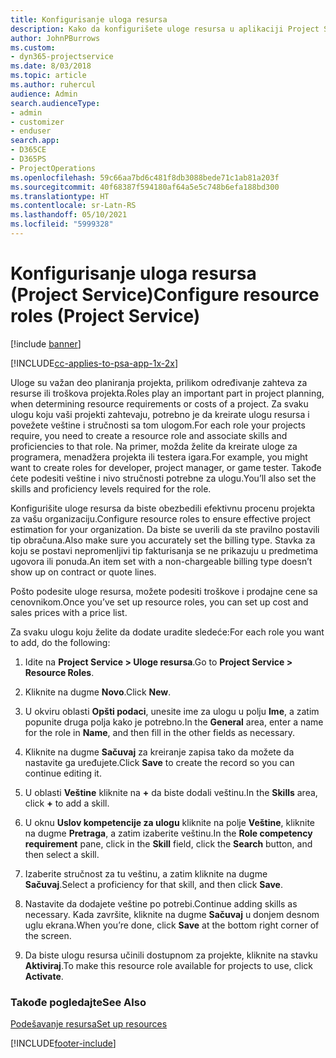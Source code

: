 ```yaml
---
title: Konfigurisanje uloga resursa
description: Kako da konfigurišete uloge resursa u aplikaciji Project Service
author: JohnPBurrows
ms.custom:
- dyn365-projectservice
ms.date: 8/03/2018
ms.topic: article
ms.author: ruhercul
audience: Admin
search.audienceType:
- admin
- customizer
- enduser
search.app:
- D365CE
- D365PS
- ProjectOperations
ms.openlocfilehash: 59c66aa7bd6c481f8db3088bede71c1ab81a203f
ms.sourcegitcommit: 40f68387f594180af64a5e5c748b6efa188bd300
ms.translationtype: HT
ms.contentlocale: sr-Latn-RS
ms.lasthandoff: 05/10/2021
ms.locfileid: "5999328"
---
```

# <a name="configure-resource-roles-project-service"></a><span data-ttu-id="7fb53-103">Konfigurisanje uloga resursa (Project Service)</span><span class="sxs-lookup"><span data-stu-id="7fb53-103">Configure resource roles (Project Service)</span></span>

[!include [banner](../includes/psa-now-project-operations.md)]

[!INCLUDE[cc-applies-to-psa-app-1x-2x](../includes/cc-applies-to-psa-app-1x-2x.md)]

<span data-ttu-id="7fb53-104">Uloge su važan deo planiranja projekta, prilikom određivanje zahteva za resurse ili troškova projekta.</span><span class="sxs-lookup"><span data-stu-id="7fb53-104">Roles play an important part in project planning, when determining resource requirements or costs of a project.</span></span> <span data-ttu-id="7fb53-105">Za svaku ulogu koju vaši projekti zahtevaju, potrebno je da kreirate ulogu resursa i povežete veštine i stručnosti sa tom ulogom.</span><span class="sxs-lookup"><span data-stu-id="7fb53-105">For each role your projects require, you need to create a resource role and associate skills and proficiencies to that role.</span></span> <span data-ttu-id="7fb53-106">Na primer, možda želite da kreirate uloge za programera, menadžera projekta ili testera igara.</span><span class="sxs-lookup"><span data-stu-id="7fb53-106">For example, you might want to create roles for developer, project manager, or game tester.</span></span> <span data-ttu-id="7fb53-107">Takođe ćete podesiti veštine i nivo stručnosti potrebne za ulogu.</span><span class="sxs-lookup"><span data-stu-id="7fb53-107">You’ll also set the skills and proficiency levels required for the role.</span></span>  
  
 <span data-ttu-id="7fb53-108">Konfigurišite uloge resursa da biste obezbedili efektivnu procenu projekta za vašu organizaciju.</span><span class="sxs-lookup"><span data-stu-id="7fb53-108">Configure resource roles to ensure effective project estimation for your organization.</span></span>  <span data-ttu-id="7fb53-109">Da biste se uverili da ste pravilno postavili tip obračuna.</span><span class="sxs-lookup"><span data-stu-id="7fb53-109">Also make sure you accurately set the billing type.</span></span> <span data-ttu-id="7fb53-110">Stavka za koju se postavi nepromenljivi tip fakturisanja se ne prikazuju u predmetima ugovora ili ponuda.</span><span class="sxs-lookup"><span data-stu-id="7fb53-110">An item set with a non-chargeable billing type doesn’t show up on contract or quote lines.</span></span>  
  
 <span data-ttu-id="7fb53-111">Pošto podesite uloge resursa, možete podesiti troškove i prodajne cene sa cenovnikom.</span><span class="sxs-lookup"><span data-stu-id="7fb53-111">Once you’ve set up resource roles, you can set up cost and sales prices with a price list.</span></span>  
  
 <span data-ttu-id="7fb53-112">Za svaku ulogu koju želite da dodate uradite sledeće:</span><span class="sxs-lookup"><span data-stu-id="7fb53-112">For each role you want to add, do the following:</span></span>  
  
1.  <span data-ttu-id="7fb53-113">Idite na **Project Service > Uloge resursa**.</span><span class="sxs-lookup"><span data-stu-id="7fb53-113">Go to **Project Service > Resource Roles**.</span></span>  
  
2.  <span data-ttu-id="7fb53-114">Kliknite na dugme **Novo**.</span><span class="sxs-lookup"><span data-stu-id="7fb53-114">Click **New**.</span></span>  
  
3.  <span data-ttu-id="7fb53-115">U okviru oblasti **Opšti podaci**, unesite ime za ulogu u polju **Ime**, a zatim popunite druga polja kako je potrebno.</span><span class="sxs-lookup"><span data-stu-id="7fb53-115">In the **General** area, enter a name for the role in **Name**, and then fill in the other fields as necessary.</span></span>  
  
4.  <span data-ttu-id="7fb53-116">Kliknite na dugme **Sačuvaj** za kreiranje zapisa tako da možete da nastavite ga uređujete.</span><span class="sxs-lookup"><span data-stu-id="7fb53-116">Click **Save** to create the record so you can continue editing it.</span></span>  
  
5.  <span data-ttu-id="7fb53-117">U oblasti **Veštine** kliknite na **+** da biste dodali veštinu.</span><span class="sxs-lookup"><span data-stu-id="7fb53-117">In the **Skills** area, click **+** to add a skill.</span></span>  
  
6.  <span data-ttu-id="7fb53-118">U oknu **Uslov kompetencije za ulogu** kliknite na polje **Veštine**, kliknite na dugme **Pretraga**, a zatim izaberite veštinu.</span><span class="sxs-lookup"><span data-stu-id="7fb53-118">In the **Role competency requirement** pane, click in the **Skill** field, click the **Search** button, and then select a skill.</span></span>  
  
7.  <span data-ttu-id="7fb53-119">Izaberite stručnost za tu veštinu, a zatim kliknite na dugme **Sačuvaj**.</span><span class="sxs-lookup"><span data-stu-id="7fb53-119">Select a proficiency for that skill, and then click **Save**.</span></span>  
  
8.  <span data-ttu-id="7fb53-120">Nastavite da dodajete veštine po potrebi.</span><span class="sxs-lookup"><span data-stu-id="7fb53-120">Continue adding skills as necessary.</span></span> <span data-ttu-id="7fb53-121">Kada završite, kliknite na dugme **Sačuvaj** u donjem desnom uglu ekrana.</span><span class="sxs-lookup"><span data-stu-id="7fb53-121">When you’re done, click **Save** at the bottom right corner of the screen.</span></span>  
  
9. <span data-ttu-id="7fb53-122">Da biste ulogu resursa učinili dostupnom za projekte, kliknite na stavku **Aktiviraj**.</span><span class="sxs-lookup"><span data-stu-id="7fb53-122">To make this resource role available for projects to use, click **Activate**.</span></span>  
  
### <a name="see-also"></a><span data-ttu-id="7fb53-123">Takođe pogledajte</span><span class="sxs-lookup"><span data-stu-id="7fb53-123">See Also</span></span>  
 [<span data-ttu-id="7fb53-124">Podešavanje resursa</span><span class="sxs-lookup"><span data-stu-id="7fb53-124">Set up resources</span></span>](../psa/set-up-resources.md)


[!INCLUDE[footer-include](../includes/footer-banner.md)]